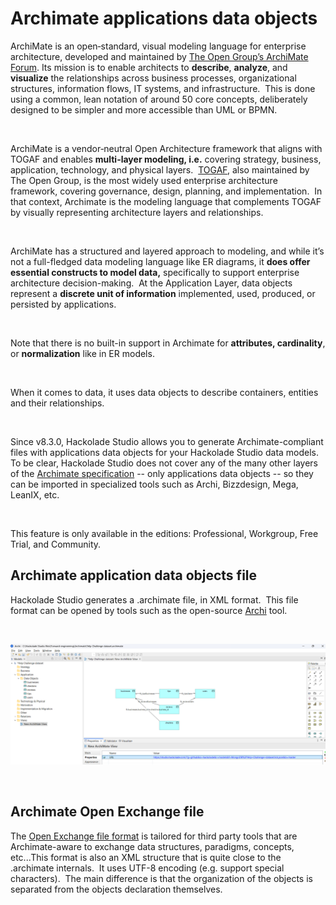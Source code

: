 # Archimate applications data objects

ArchiMate is an open‑standard, visual modeling language for enterprise architecture, developed and maintained by [The Open Group’s ArchiMate Forum](<https://www.opengroup.org/archimate-forum/archimate-overview> "target=\"\_blank\""). Its mission is to enable architects to **describe**, **analyze**, and **visualize** the relationships across business processes, organizational structures, information flows, IT systems, and infrastructure.&nbsp; This is done using a common, lean notation of around 50 core concepts, deliberately designed to be simpler and more accessible than UML or BPMN.

&nbsp;

ArchiMate is a vendor‑neutral Open Architecture framework that aligns with TOGAF and enables **multi-layer modeling, i.e.** covering strategy, business, application, technology, and physical layers.&nbsp; [TOGAF](<https://www.opengroup.org/togaf> "target=\"\_blank\""), also maintained by The Open Group, is the most widely used enterprise architecture framework, covering governance, design, planning, and implementation.&nbsp; In that context, Archimate is the modeling language that complements TOGAF by visually representing architecture layers and relationships.

&nbsp;

ArchiMate has a structured and layered approach to modeling, and while it’s not a full-fledged data modeling language like ER diagrams, it **does offer essential constructs to model data,** specifically to support enterprise architecture decision-making.&nbsp; At the Application Layer, data objects represent a **discrete unit of information** implemented, used, produced, or persisted by applications.

&nbsp;

Note that there is no built-in support in Archimate for **attributes, cardinality**, or **normalization** like in ER models.

&nbsp;

When it comes to data, it uses data objects to describe containers, entities and their relationships.

&nbsp;

Since v8.3.0, Hackolade Studio allows you to generate Archimate-compliant files with applications data objects for your Hackolade Studio data models.&nbsp; To be clear, Hackolade Studio does not cover any of the many other layers of the [Archimate specification](<https://www.opengroup.org/xsd/archimate/> "target=\"\_blank\"") -- only applications data objects -- so they can be imported in specialized tools such as Archi, Bizzdesign, Mega, LeanIX, etc.

&nbsp;

This feature is only available in the editions: Professional, Workgroup, Free Trial, and Community. &nbsp;

## Archimate application data objects file

Hackolade Studio generates a .archimate file, in XML format.&nbsp; This file format can be opened by tools such as the open-source [Archi](<https://www.archimatetool.com/> "target=\"\_blank\"") tool.

&nbsp;

![Archimate Applicaiton Data Objects](<lib/Archimate Applicaiton Data Objects.png>)

&nbsp;

## Archimate Open Exchange file

The [Open Exchange file format](<https://www.opengroup.org/open-group-archimate-model-exchange-file-format> "target=\"\_blank\"") is tailored for third party tools that are Archimate-aware to exchange data structures, paradigms, concepts, etc...This format is also an XML structure that is quite close to the .archimate internals.&nbsp; It uses UTF-8 encoding (e.g. support special characters).&nbsp; The main difference is that the organization of the objects is separated from the objects declaration themselves.

&nbsp;


